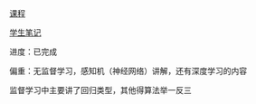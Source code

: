 [课程](https://www.youtube.com/playlist?list=PLJV_el3uVTsPy9oCRY30oBPNLCo89yu49)

[学生笔记](https://github.com/Sakura-gh/ML-notes)

进度：已完成

偏重：无监督学习，感知机（神经网络）讲解，还有深度学习的内容

监督学习中主要讲了回归类型，其他得算法举一反三